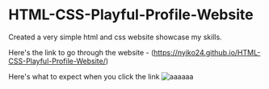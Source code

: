 # HTML-CSS-Playful-Profile-Website

Created a very simple html and css website showcase my skills.

Here's the link to go through the website - (https://nyiko24.github.io/HTML-CSS-Playful-Profile-Website/)

Here's what to expect when you click the link
![aaaaaa](https://github.com/Nyiko24/HTML-CSS-Playful-Profile-Website/assets/114064061/2002c485-79a9-40b4-937e-53d6106de4a1)


